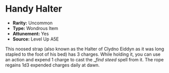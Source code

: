 
# Handy Halter

* **Rarity:** Uncommon
* **Type:** Wondrous Item
* **Attunement:** Yes
* **Source:** Level Up A5E


This noosed strap (also known as the Halter of Clydno Eiddyn as it was long stapled to the foot of his bed) has 3 charges. While holding it, you can use an action and expend 1 charge to cast the __find steed_  spell from it. The rope regains 1d3 expended charges daily at dawn.
